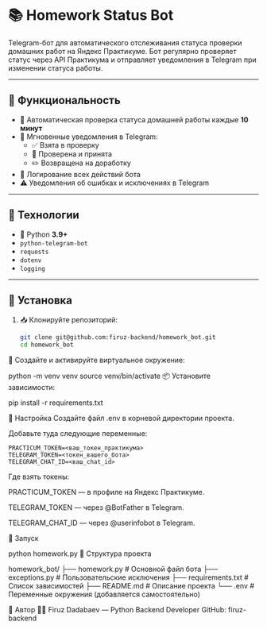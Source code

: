 # 📚 Homework Status Bot

Telegram-бот для автоматического отслеживания статуса проверки домашних работ на Яндекс Практикуме. Бот регулярно проверяет статус через API Практикума и отправляет уведомления в Telegram при изменении статуса работы.

---

## 📌 Функциональность

- 📡 Автоматическая проверка статуса домашней работы каждые **10 минут**
- 📲 Мгновенные уведомления в Telegram:
  - ✅ Взята в проверку
  - 🎉 Проверена и принята
  - ✏️ Возвращена на доработку
- 📝 Логирование всех действий бота
- ⚠️ Уведомления об ошибках и исключениях в Telegram

---

## 📌 Технологии

- 🐍 Python **3.9+**
- `python-telegram-bot`
- `requests`
- `dotenv`
- `logging`

---

## 📌 Установка

1. 📥 Клонируйте репозиторий:

   ```bash
   git clone git@github.com:firuz-backend/homework_bot.git
   cd homework_bot
🐍 Создайте и активируйте виртуальное окружение:

python -m venv venv
source venv/bin/activate
📦 Установите зависимости:

pip install -r requirements.txt


📌 Настройка
Создайте файл .env в корневой директории проекта.

Добавьте туда следующие переменные:

    PRACTICUM_TOKEN=<ваш_токен_практикума>
    TELEGRAM_TOKEN=<токен_вашего_бота>
    TELEGRAM_CHAT_ID=<ваш_chat_id>

Где взять токены:

PRACTICUM_TOKEN — в профиле на Яндекс Практикуме.

TELEGRAM_TOKEN — через @BotFather в Telegram.

TELEGRAM_CHAT_ID — через @userinfobot в Telegram.

📌 Запуск

python homework.py
📌 Структура проекта

homework_bot/
├── homework.py         # Основной файл бота
├── exceptions.py       # Пользовательские исключения
├── requirements.txt    # Список зависимостей
├── README.md           # Описание проекта
└── .env                # Переменные окружения (добавляется самостоятельно)


📌 Автор
👨‍💻 Firuz Dadabaev — Python Backend Developer
GitHub: firuz-backend